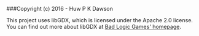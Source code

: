###Copyright (c) 2016 - Huw P K Dawson

This project uses libGDX, which is licensed under the Apache 2.0 license.<br>
You can find out more about libGDX at [Bad Logic Games' homepage](https://libgdx.badlogicgames.com).